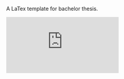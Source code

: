 A LaTex template for bachelor thesis.

![preview](https://github.com/Arsennnic/latex-template-bachelor-thesis/raw/master/Bachelor-template.pdf)

